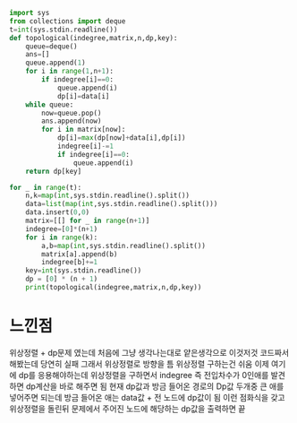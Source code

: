 ```py
import sys
from collections import deque
t=int(sys.stdin.readline())
def topological(indegree,matrix,n,dp,key):
    queue=deque()
    ans=[]
    queue.append(1)
    for i in range(1,n+1):
        if indegree[i]==0:
            queue.append(i)
            dp[i]=data[i]
    while queue:
        now=queue.pop()
        ans.append(now)
        for i in matrix[now]:
            dp[i]=max(dp[now]+data[i],dp[i])
            indegree[i]-=1
            if indegree[i]==0:
                queue.append(i)
    return dp[key]

for _ in range(t):
    n,k=map(int,sys.stdin.readline().split())
    data=list(map(int,sys.stdin.readline().split()))
    data.insert(0,0)
    matrix=[[] for _ in range(n+1)]
    indegree=[0]*(n+1)
    for i in range(k):
        a,b=map(int,sys.stdin.readline().split())
        matrix[a].append(b)
        indegree[b]+=1
    key=int(sys.stdin.readline())
    dp = [0] * (n + 1)
    print(topological(indegree,matrix,n,dp,key))
```
<h1>느낀점</h1>
위상정렬 + dp문제 였는데 처음에 그냥 생각나는대로 얕은생각으로 이것저것 코드짜서 해봤는데 당연히 실패
그래서 위상정렬로 방향을 틈
위상정렬 구하는건 쉬움
이제 여기에 dp를 응용해야하는데 위상정렬을 구하면서 indegree 즉 전입차수가 0인애를 발견하면 dp계산을 바로 해주면 됨
현재 dp값과 방금 들어온 경로의 Dp값 두개중 큰 애를 넣어주면 되는데 방금 들어온 애는 data값 + 전 노드에 dp값이 됨
이런 점화식을 갖고 위상정렬을 돌린뒤 문제에서 주어진 노드에 해당하는 dp값을 출력하면 끝
